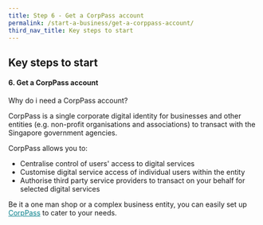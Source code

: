 ```yaml
---
title: Step 6 - Get a CorpPass account
permalink: /start-a-business/get-a-corppass-account/
third_nav_title: Key steps to start
---
```


## Key steps to start

#### 6. Get a CorpPass account

Why do i need a CorpPass account?

CorpPass is a single corporate digital identity for businesses and other entities (e.g. non-profit organisations and associations) to transact with the Singapore government agencies.

CorpPass allows you to:  
- Centralise control of users' access to digital services
- Customise digital service access of individual users within the entity
- Authorise third party service providers to transact on your behalf for selected digital services

Be it a one man shop or a complex business entity, you can easily set up <a href="https://www.corppass.gov.sg/corppass/common/findoutmore" target="_blank" style="color:#037e8a">CorpPass</a> to cater to your needs.